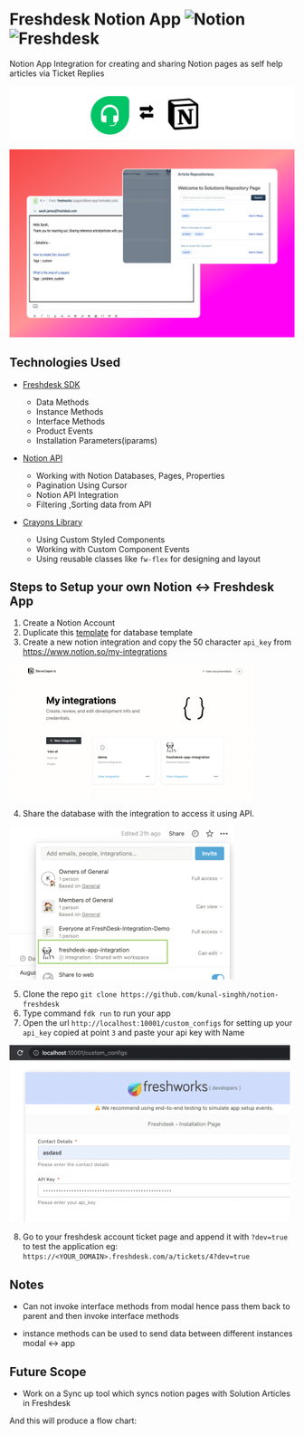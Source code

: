 #  Freshdesk Notion App ![Notion](https://img.shields.io/badge/Notion-%23000000.svg?style=for-the-badge&logo=notion&logoColor=white) ![Freshdesk](https://img.shields.io/badge/freshdesk-07C160?style=for-the-badge&logo=&logoColor=white)


Notion App Integration for creating and sharing Notion pages as self help articles via Ticket Replies

![Banner](./docs/banner3.png)

![screenshot-boards](./docs/snap-group.png)

##  Technologies Used
- [Freshdesk SDK](https://developers.freshdesk.com/v2/docs/quick-start/) 
	-  Data Methods
	-  Instance Methods
	-  Interface Methods
	-  Product Events
	-  Installation Parameters(iparams)
  

-  [Notion API](https://developers.notion.com/reference/intro)	
	- Working with Notion Databases, Pages, Properties
	- Pagination Using Cursor
	- Notion API Integration
	- Filtering ,Sorting  data from API

  

- [Crayons Library](https://crayons.freshworks.com/)
	 - Using Custom Styled Components
	 - Working with Custom Component Events 
	 - Using reusable classes like `fw-flex` for designing and layout

  

##  Steps to Setup your own Notion <-> Freshdesk App
1. Create a Notion Account 
2.  Duplicate this [template](https://enchanted-bougon-d59.notion.site/2718c9eddc784e719b19a65ac9ff0e1b?v=41c555d0de37479182eabb37f42cddd0) for database template  
3.  Create a new notion integration and copy the 50 character `api_key` from https://www.notion.so/my-integrations

![notion-integration](./docs/notion-int2.png)

4.  Share the database with the integration to access it using API. 

![notion-integration](./docs/notion-int3.png)

5. Clone the repo `git clone https://github.com/kunal-singhh/notion-freshdesk`
6. Type command `fdk run` to run your app
7. Open the url `http://localhost:10001/custom_configs` for setting up your `api_key` copied at point `3` and paste your api key with Name

![iparams](./docs/iparams.png)

8. Go to your freshdesk account ticket page and append it with `?dev=true` to test the application eg: `https://<YOUR_DOMAIN>.freshdesk.com/a/tickets/4?dev=true`
  

##  Notes

  

-  Can not invoke interface methods from modal hence pass them back to parent and then invoke interface methods

-  instance methods can be used to send data between different instances modal <-> app

  

##  Future Scope

-  Work on a Sync up tool which syncs notion pages with Solution Articles in Freshdesk

  
  
  

And this will produce a flow chart:

 